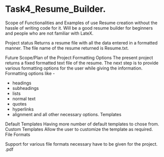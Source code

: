 # Task4_Resume_Builder.


Scope of Functionalities and Examples of use
Resume creation without the hassle of writing code for it. Will be a good resume builder for beginners and people who are not familiar with LateX.

Project status
Returns a resume file with all the data entered in a formatted manner. The file name of the resume returned is Resume.txt.

Future Scope/Plan of the Project
Formatting Options
The present project returns a fixed formatted text file of the resume. The next step is to provide various formatting options for the user while giving the information. Formatting options like -

* headings
* subheadings
* lists
* normal text
* quotes
* hyperlinks
* alignment
and all other necessary options.
Templates

Default Templates Having more number of default templates to chose from.
Custom Templates Allow the user to customize the template as required.
File Formats

Support for various file formats necessary have to be given for the project.
.pdf
